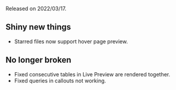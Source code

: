 Released on 2022/03/17.

## Shiny new things

- Starred files now support hover page preview.

## No longer broken

- Fixed consecutive tables in Live Preview are rendered together.
- Fixed queries in callouts not working.

